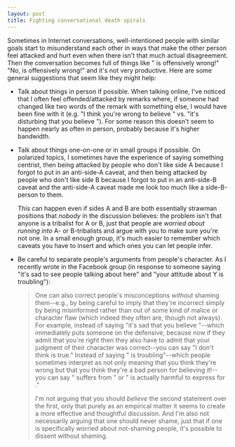 ```yaml
---
layout: post
title: Fighting conversational death spirals
---
```


Sometimes in Internet conversations, well-intentioned people with similar goals start to misunderstand each other in ways that make the other person feel attacked and hurt even when there isn't that much actual disagreement. Then the conversation becomes full of things like "<strawman of your position> is offensively wrong!" "No, <strawman of your position> is offensively wrong!" and it's not very productive. Here are some general suggestions that seem like they might help:

- Talk about things in person if possible. When talking online, I've noticed that I often feel offended/attacked by remarks where, if someone had changed like two words of the remark with something else, I would have been fine with it (e.g. "I think you're wrong to believe <X>" vs. "it's disturbing that you believe <X>"). For some reason this doesn't seem to happen nearly as often in person, probably because it's higher bandwidth.

- Talk about things one-on-one or in small groups if possible. On polarized topics, I sometimes have the experience of saying something centrist, then being attacked by people who don't like side A because I forgot to put in an anti-side-A caveat, and then being attacked by people who don't like side B because I forgot to put in an anti-side-B caveat and the anti-side-A caveat made me look too much like a side-B-person to them.

    This can happen even if sides A and B are both essentially strawman positions that *nobody* in the discussion believes: the problem isn't that anyone is a tribalist for A or B, just that people are *worried about running into* A- or B-tribalists and argue with you to make sure you're not one. In a small enough group, it's much easier to remember which caveats you have to insert and which ones you can let people infer.

- Be careful to separate people's arguments from people's character. As I recently wrote in the Facebook group (in response to someone saying "it's sad to see people talking about <X> here" and "your attitude about Y is troubling"):

    > One can also correct people's misconceptions *without* shaming them--e.g., by being careful to imply that they're incorrect simply by being misinformed rather than out of some kind of malice or character flaw (which indeed they often are, though not always). For example, instead of saying "it's sad that you believe <X>"--which immediately puts someone on the defensive, because now if they admit that you're right then they also have to admit that your judgment of their character was correct--you can say "I don't think <X> is true." Instead of saying "<attitude Y> is troubling"--which people sometimes interpret as not only meaning that you think they're wrong but that you think they're a bad person for believing it!--you can say "<attitude Y> suffers from <general misconception Z>" or "<attitude Y> is actually harmful to express for <reason W>."
    >
    > I'm not arguing that you should *believe* the second statement over the first, only that purely as an empirical matter it seems to create a more effective and thoughtful discussion. And I'm also not necessarily arguing that one should never shame, just that if one is specifically worried about not-shaming people, it's possible to dissent without shaming.
